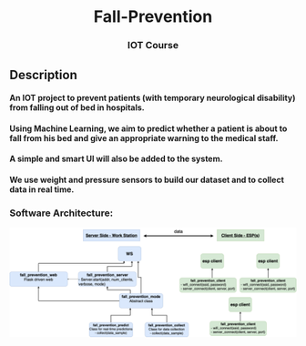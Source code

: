 <h1 align="center">Fall-Prevention</h1>
<h3 align="center">IOT Course</h3>

## Description
#### An IOT project to prevent patients (with temporary neurological disability) from falling out of bed in hospitals.
#### Using Machine Learning, we aim to predict whether a patient is about to fall from his bed and give an appropriate warning to the medical staff.
#### A simple and smart UI will also be added to the system.
#### We use weight and pressure sensors to build our dataset and to collect data in real time.

### Software Architecture:
![alt text](https://github.com/Almogbs/Fall-Prevention/blob/main/other/sw_arch.drawio.png)

